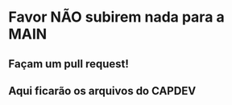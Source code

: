 # Favor **NÃO** subirem nada para a MAIN

## Façam um pull request!

## Aqui ficarão os arquivos do CAPDEV

